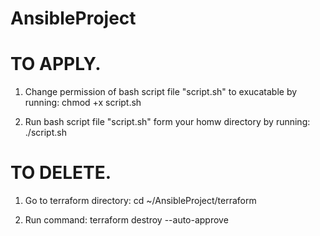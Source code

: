 # AnsibleProject

<!-- 1. You need have terraform & ansible binaries installed in your bastion/local host:
    sudo apt-get update && sudo apt-get install -y gnupg software-properties-common curl
    curl -fsSL https://apt.releases.hashicorp.com/gpg | sudo apt-key add -
    sudo apt-add-repository "deb [arch=amd64] https://apt.releases.hashicorp.com $(lsb_release -cs) main" -y
    sudo apt-get update
    sudo apt-get install terraform
    terraform --version

    sudo apt-get install ansible -y
    ansible --version

2. You bastion/local host needs to have appropriate IAM permissions.  -->

# TO APPLY.

1. Change permission of bash script file "script.sh" to exucatable by running:
    chmod +x script.sh

2. Run bash script file "script.sh" form your homw directory by running:
    ./script.sh

# TO DELETE. 

1. Go to terraform directory:
    cd ~/AnsibleProject/terraform 

2. Run command:
    terraform destroy --auto-approve